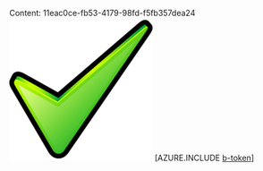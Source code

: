 Content: 11eac0ce-fb53-4179-98fd-f5fb357dea24![image](6e02ed93-8219-4a60-b76d-61135fbbd115.png)
[AZURE.INCLUDE [b-token](30ad5c20-f390-491e-8324-2bd0aba34371.md)]
